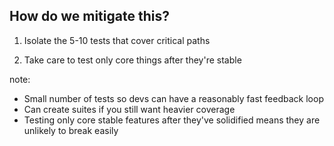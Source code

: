 ## How do we mitigate this?

1. Isolate the 5-10 tests that cover critical paths

2. Take care to test only core things after they're stable 

note:
- Small number of tests so devs can have a reasonably fast feedback loop
- Can create suites if you still want heavier coverage
- Testing only core stable features after they've solidified means they are unlikely to break easily